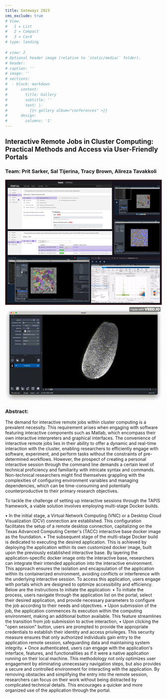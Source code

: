 ```yaml
---
title: Gateways 2023
cms_exclude: true
# View.
#   1 = List
#   2 = Compact
#   3 = Card
# type: landing

# view: 2
# Optional header image (relative to `static/media/` folder).
# header: 
# caption: ''
# image: ''
# sections:
#  - block: markdown
#      content:
#        title: Gallery
#        subtitle: ''
#        text: |-
#          {{< gallery album="conferences" >}}
#      design:
#        columns: '1'
---
```


## Interactive Remote Jobs in Cluster Computing: Practical Methods and Access via User-Friendly Portals
### Team: Prit Sarker, Sal Tijerina, Tracy Brown, Alireza Tavakkoli



<img src="./images/interactivejobs.jpg" alt="Interactive Jobs Image" width="1200"/>
<img src="./images/napariapp.gif" alt="Interactive Jobs i.e. Napari app GIF" width="800"/>

### Abstract:

The demand for interactive remote jobs within cluster computing is a prevalent necessity. This requirement arises when engaging with software featuring interactive components such as Matlab, which encompass their own interactive interpreters and graphical interfaces. The convenience of interactive remote jobs lies in their ability to offer a dynamic and real-time interaction with the cluster, enabling researchers to efficiently engage with software, experiment, and perform tasks without the constraints of pre-determined workflows.
However, the prospect of creating a personal interactive session through the command line demands a certain level of technical proficiency and familiarity with intricate syntax and commands. Non-technical researchers might find themselves grappling with the complexities of configuring environment variables and managing dependencies, which can be time-consuming and potentially counterproductive to their primary research objectives.

To tackle the challenge of setting up interactive sessions through the TAPIS framework, a viable solution involves employing multi-stage Docker builds.

•	In the initial stage, a Virtual Network Computing (VNC) or a Desktop Cloud Visualization (DCV) connection are established. This configuration facilitates the setup of a remote desktop connection, capitalizing on the Texas Advanced Computing Center's (TACC) interactive base docker image as the foundation. 
•	The subsequent stage of the multi-stage Docker build is dedicated to executing the desired application. This is achieved by deploying the application within its own customized docker image, built upon the previously established interactive base. By layering the application-specific docker image onto the interactive base, researchers can integrate their intended application into the interactive environment.
This approach ensures the isolation and encapsulation of the application within its containerized environment, avoiding conflicts or interference with the underlying interactive session. To access this application, users engage with portals which are designed to optimize accessibility and efficiency. Below are the instructions to initiate the application:
•	To initiate the process, users navigate through the application list on the portal, select their desired application, and provide necessary parameters to configure the job according to their needs and objectives.
•	Upon submission of the job, the application commences its execution within the computing environment, making an additional button available. This feature streamlines the transition from job submission to active interaction,
•	Upon clicking the "open session" button, users are prompted to provide the appropriate credentials to establish their identity and access privileges. This security measure ensures that only authorized individuals gain entry to the application remote session, safeguarding data and maintaining system integrity.
•	Once authenticated, users can engage with the application's interface, features, and functionalities as if it were a native application running on their local machine. 
This methodology not only optimizes user engagement by eliminating unnecessary navigation steps, but also provides a secure and controlled environment for interacting with the application. By removing obstacles and simplifying the entry into the remote session, researchers can focus on their work without being distracted by complicated technical details. This encourages a quicker and more organized use of the application through the portal.


